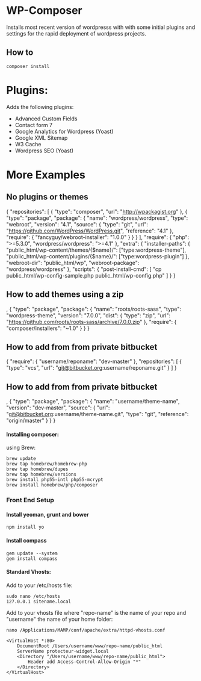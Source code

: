 # WP-Composer

Installs most recent version of wordpresss with with some initial plugins and settings for the rapid deployment of wordpress projects.

## How to

    composer install

# Plugins:



Adds the following plugins:

- Advanced Custom Fields
- Contact form 7
- Google Analytics for Wordpress (Yoast)
- Google XML Sitemap
- W3 Cache
- Wordpress SEO (Yoast)

# More Examples

## No plugins or themes

{
  "repositories": [
    {
      "type": "composer",
      "url": "http://wpackagist.org"
    },
    {
      "type": "package",
      "package": {
        "name": "wordpress/wordpress",
        "type": "webroot",
        "version": "4.1",
        "source": {
          "type": "git",
          "url": "https://github.com/WordPress/WordPress.git",
          "reference": "4.1"
        },
        "require": {
          "fancyguy/webroot-installer": "1.0.0"
        }
      }
    }
  ],
  "require": {
    "php": ">=5.3.0",
    "wordpress/wordpress": ">=4.1"
  },
  "extra": {
    "installer-paths": {
        "public_html/wp-content/themes/{$name}/": ["type:wordpress-theme"],
        "public_html/wp-content/plugins/{$name}/": ["type:wordpress-plugin"]
    },
    "webroot-dir": "public_html/wp",
    "webroot-package": "wordpress/wordpress"
  },
  "scripts": {
      "post-install-cmd": [
        "cp public_html/wp-config-sample.php public_html/wp-config.php"
      ]
  }
}


## How to add themes using a zip
 ,
    {
      "type": "package",
      "package": {
        "name": "roots/roots-sass",
        "type": "wordpress-theme",
        "version": "7.0.0",
        "dist": {
          "type": "zip",
          "url": "https://github.com/roots/roots-sass/archive/7.0.0.zip"
        },
        "require": {
          "composer/installers": "~1.0"
        }
      }
    }


## How to add from from private bitbucket

 {
    "require": {
        "username/reponame": "dev-master"
    },
    "repositories": [
        {
            "type": "vcs",
            "url":  "git@bitbucket.org:username/reponame.git"
        }
    ]
}

## How to add from from private bitbucket
,
    {
      "type": "package",
      "package": {
          "name": "username/theme-name",
          "version": "dev-master",
          "source": {
              "url": "git@bitbucket.org:username/theme-name.git",
              "type": "git",
              "reference": "origin/master"
          }
      }
    }

#### Installing composer:

using Brew:

    brew update
    brew tap homebrew/homebrew-php
    brew tap homebrew/dupes
    brew tap homebrew/versions
    brew install php55-intl php55-mcrypt
    brew install homebrew/php/composer

### Front End Setup

#### Install yeoman, grunt and bower

    npm install yo

#### Install compass

    gem update --system
    gem install compass

#### Standard Vhosts:

Add to your /etc/hosts file:

    sudo nano /etc/hosts
    127.0.0.1 sitename.local

Add to your vhosts file where "repo-name" is the name of your repo and "username" the name of your home folder:

    nano /Applications/MAMP/conf/apache/extra/httpd-vhosts.conf

    <VirtualHost *:80>
        DocumentRoot /Users/username/www/repo-name/public_html
        ServerName protecteur-widget.local
        <Directory "/Users/username/www/repo-name/public_html">
            Header add Access-Control-Allow-Origin "*"
        </Directory>
    </VirtualHost>

